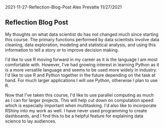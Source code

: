2021-11-27-Reflection-Blog-Post
Alex Prevatte 11/27/2021

## Reflection Blog Post

My thoughts on what data scientist do has not changed much since starting this course. The primary functions performed by data scientists involve data cleaning, data exploration, modeling and statistical analysis, and using this information to tell a story or to improve decision making.

I'd like to use R moving forward in my career as it is the language I am most comfortable with. However, I've had growing interest in learning Python as it is a more versatile language and seems to be used more widely in industry. I'd like to use R and Python together in the future depending on the task at hand. For much larger applications I will use Python, otherwise I plan to use R.  

Now that I've taken this course, I'd like to use parallel computing as much as I can for larger projects. This will help cut down on computation speed which is especially important when multitasking. I'd also like to incorporate RShiny into my work as well. I have never used programming to create dashboards, and I find this to be a helpful feature for explaining data science to lay audiences. 
